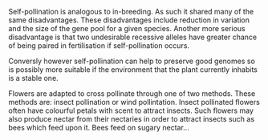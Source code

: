 Self-pollination is analogous to in-breeding. As such it shared many of the same disadvantages. These disadvantages include reduction in variation and the size of the gene pool for a given species. Another more serious disadvantage is that two undesirable recessive alleles have greater chance of being paired in fertilisation if self-pollination occurs.

Conversly however self-pollination can help to preserve good genomes so is possibly more suitable if the environment that the plant currently inhabits is a stable one.

Flowers are adapted to cross pollinate through one of two methods. These methods are: insect pollination or wind pollintation. Insect pollinated flowers often have colourful petals with scent to attract insects. Such flowers may also produce nectar from their nectaries in order to attract insects such as bees which feed upon it. Bees feed on sugary nectar... 
